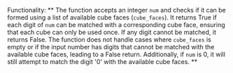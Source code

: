 Functionality: ** The function accepts an integer `num` and checks if it can be formed using a list of available cube faces (`cube_faces`). It returns True if each digit of `num` can be matched with a corresponding cube face, ensuring that each cube can only be used once. If any digit cannot be matched, it returns False. The function does not handle cases where `cube_faces` is empty or if the input number has digits that cannot be matched with the available cube faces, leading to a False return. Additionally, if `num` is 0, it will still attempt to match the digit '0' with the available cube faces. **